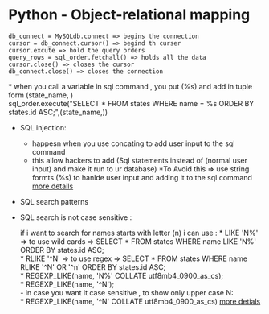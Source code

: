 <h1> Python - Object-relational mapping </h1>

	db_connect = MySQLdb.connect => begins the connection
	cursor = db_connect.cursor() => begind th curser
	cursor.excute => hold the query orders
	query_rows = sql_order.fetchall() => holds all the data 
	cursor.close() => closes the cursor
	db_connect.close() => closes the connection
<h>
* when you call a variable in sql command , you put (%s) and add in tuple form (state_name, ) <br>
	sql_order.execute("SELECT * FROM states WHERE name = %s ORDER BY states.id ASC;",(state_name,))

* SQL injection:
	- happesn when you use concating to add user input to the sql command
	- this  allow hackers to add (Sql statements instead of (normal user input) and make it run to ur database)
	*To Avoid this => use string formts (%s) to hanlde user input and adding it to the sql command
	[more details](https://www.w3schools.com/sql/sql_injection.asp)
* SQL search patterns
* SQL search is not case sensitive :

	if i want to search for names starts with letter (n)
	i can use :
		* LIKE 'N%' => to  use wild cards => SELECT * FROM states WHERE name LIKE 'N%' ORDER BY states.id ASC; <br>
		* RLIKE '^N' => to use regex => SELECT * FROM states WHERE name RLIKE '^N' OR '^n' ORDER BY states.id ASC; <br>
		* REGEXP_LIKE(name, 'N%' COLLATE utf8mb4_0900_as_cs); <br>
		* REGEXP_LIKE(name, '^N'); <br>
		- in case you want it case sensitive , to show only upper case N: <br>
				* REGEXP_LIKE(name, '^N' COLLATE utf8mb4_0900_as_cs)
		[more detials](https://dev.mysql.com/doc/mysql-tutorial-excerpt/8.3/en/pattern-matching.html)
		
		
	
